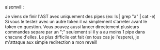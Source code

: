 alsomvil :

Je viens de finir l'AST avec uniquement des pipes (ex: ls | grep "a" | cat -e)
Si vous le testez avec un autre token il va simplement s'arreter avant le token en question.
Vous pouvez aussi lancer directement plusieurs commandes separe par un ";" seulement si il y a au moins 1 pipe dans chacune d'elles.
Le plus difficile est fait (en tous cas je l'espere), je m'attaque aux simple redirection a mon reveil!

